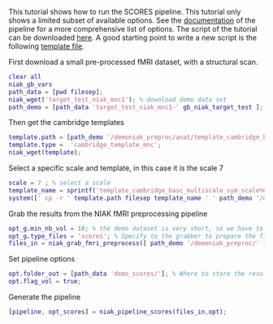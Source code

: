 This tutorial shows how to run the SCORES pipeline. This tutorial only shows a limited subset of available options. See the [documentation](http://niak.simexp-lab.org/pipe_scores.html) of the pipeline for a more comprehensive list of options. The script of the tutorial can be downloaded [here](https://raw.githubusercontent.com/SIMEXP/niak_tutorials/master/scores/niak_tutorial_scores.m). A good starting point to write a new script is the following [template file](https://github.com/SIMEXP/niak/blob/master/template/niak_template_scores.m).

First download a small pre-processed fMRI dataset, with a structural scan.

```matlab
clear all
niak_gb_vars
path_data = [pwd filesep];
niak_wget('target_test_niak_mnc1'); % download demo data set
path_demo = [path_data 'target_test_niak_mnc1-' gb_niak_target_test ];
```

Then get the cambridge templates
```matlab
template.path = [path_demo '/demoniak_preproc/anat/template_cambridge_basc_multiscale_mnc_sym' ];
template.type =  'cambridge_template_mnc';
niak_wget(template);
```

Select a specific scale and template, in this case it is the scale 7
```matlab
scale = 7 ; % select a scale
template_name = sprintf('template_cambridge_basc_multiscale_sym_scale%03d.mnc.gz',scale);
system([' cp -r ' template.path filesep template_name ' ' path_demo '/demoniak_preproc/anat/']);
```

Grab the results from the NIAK fMRI preprocessing pipeline
```matlab
opt_g.min_nb_vol = 10; % the demo dataset is very short, so we have to lower considerably the minimum acceptable number of volumes per run
opt_g.type_files = 'scores'; % Specify to the grabber to prepare the files for the stability FIR pipeline
files_in = niak_grab_fmri_preprocess([ path_demo '/demoniak_preproc/' ],opt_g);
```

Set pipeline options 
```matlab
opt.folder_out = [path_data 'demo_scores/']; % Where to store the results
opt.flag_vol = true;
```

Generate the pipeline
```matlab
[pipeline, opt_scores] = niak_pipeline_scores(files_in,opt);
```
